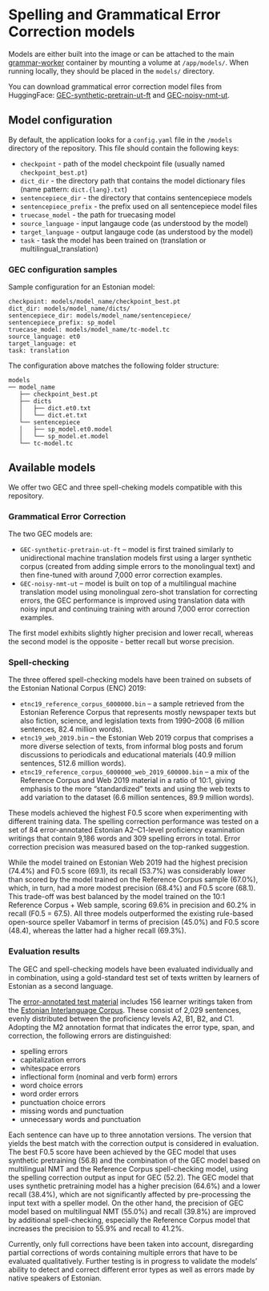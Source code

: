 # Spelling and Grammatical Error Correction models

Models are either built into the image or can be attached to the
main [grammar-worker](https://github.com/tartunlp/grammar-worker) container by mounting a volume at `/app/models/`. When
running locally, they should be placed in the `models/` directory.

You can download grammatical error correction model files from HuggingFace: [GEC-synthetic-pretrain-ut-ft](https://huggingface.co/tartuNLP/GEC-synthetic-pretrain-ut-ft) and [GEC-noisy-nmt-ut](https://huggingface.co/tartuNLP/GEC-noisy-nmt-ut). 

## Model configuration

By default, the application looks for a `config.yaml` file in the `/models` directory
of the repository. This file should contain the following keys:

- `checkpoint` - path of the model checkpoint file (usually named `checkpoint_best.pt`)
- `dict_dir` - the directory path that contains the model dictionary files (name pattern: `dict.{lang}.txt`)
- `sentencepiece_dir` - the directory that contains sentencepiece models
- `sentencepiece_prefix` - the prefix used on all sentencepiece model files
- `truecase_model` - the path for truecasing model
- `source_language` - input langauge code (as understood by the model)
- `target_language` - output langauge code (as understood by the model)
- `task` - task the model has been trained on (translation or multilingual_translation)

### GEC configuration samples

Sample configuration for an Estonian model:

```
checkpoint: models/model_name/checkpoint_best.pt
dict_dir: models/model_name/dicts/
sentencepiece_dir: models/model_name/sentencepiece/
sentencepiece_prefix: sp_model
truecase_model: models/model_name/tc-model.tc
source_language: et0
target_language: et
task: translation
```

The configuration above matches the following folder structure:

```
models
── model_name
   ├── checkpoint_best.pt
   ├── dicts
   │   ├── dict.et0.txt
   │   └── dict.et.txt
   └── sentencepiece
   │   ├── sp_model.et0.model
   │   └── sp_model.et.model
   └── tc-model.tc
```

## Available models

We offer two GEC and three spell-cheking models compatible with this repository.

### Grammatical Error Correction

The two GEC models are:

* `GEC-synthetic-pretrain-ut-ft` – model is first trained similarly to unidirectional machine translation models first using a larger synthetic corpus (created from adding simple errors to the monolingual text) and then fine-tuned with around 7,000 error correction examples. 
* `GEC-noisy-nmt-ut` – model is built on top of a multilingual machine translation model using monolingual zero-shot translation for correcting errors, the GEC performance is improved using translation data with noisy input and continuing training with around 7,000 error correction examples.

The first model exhibits slightly higher precision and lower recall, whereas the second model is the opposite - better recall but worse precision.

### Spell-checking

The three offered spell-checking models have been trained on subsets of the Estonian National Corpus (ENC) 2019:

* `etnc19_reference_corpus_6000000.bin` – a sample retrieved from the Estonian Reference Corpus that represents mostly newspaper texts but also fiction, science, and legislation texts from 1990–2008 (6 million sentences, 82.4 million words).
* `etnc19_web_2019.bin` – the Estonian Web 2019 corpus that comprises a more diverse selection of texts, from informal blog posts and forum discussions to periodicals and educational materials (40.9 million sentences, 512.6 million words).
* `etnc19_reference_corpus_6000000_web_2019_600000.bin` – a mix of the Reference Corpus and Web 2019 material in a ratio of 10:1, giving emphasis to the more “standardized” texts and using the web texts to add variation to the dataset (6.6 million sentences, 89.9 million words).

These models achieved the highest F0.5 score when experimenting with different training data. The spelling correction performance was tested on a set of 84 error-annotated Estonian A2–C1-level proficiency examination writings that contain 9,186 words and 309 spelling errors in total. Error correction precision was measured based on the top-ranked suggestion.

While the model trained on Estonian Web 2019 had the highest precision (74.4%) and F0.5 score (69.1), its recall (53.7%) was considerably lower than scored by the model trained on the Reference Corpus sample (67.0%), which, in turn, had a more modest precision (68.4%) and F0.5 score (68.1). This trade-off was best balanced by the model trained on the 10:1 Reference Corpus + Web sample, scoring 69.6% in precision and 60.2% in recall (F0.5 = 67.5). All three models outperformed the existing rule-based open-source speller Vabamorf in terms of precision (45.0%) and F0.5 score (48.4), whereas the latter had a higher recall (69.3%).

### Evaluation results

The GEC and spell-checking models have been evaluated individually and in combination, using a gold-standard test set of texts written by learners of Estonian as a second language.

The [error-annotated test material](https://github.com/tlu-dt-nlp/m2-corpus) includes 156 learner writings taken from the [Estonian Interlanguage Corpus](https://evkk.tlu.ee/tools). These consist of 2,029 sentences, evenly distributed between the proficiency levels A2, B1, B2, and C1. Adopting the M2 annotation format that indicates the error type, span, and correction, the following errors are distinguished:

* spelling errors
* capitalization errors
* whitespace errors
* inflectional form (nominal and verb form) errors
* word choice errors
* word order errors
* punctuation choice errors
* missing words and punctuation
* unnecessary words and punctuation

Each sentence can have up to three annotation versions. The version that yields the best match with the correction output is considered in evaluation.
The best F0.5 score have been achieved by the GEC model that uses synthetic pretraining (56.8) and the combination of the GEC model based on multilingual NMT and the Reference Corpus spell-checking model, using the spelling correction output as input for GEC (52.2). The GEC model that uses synthetic pretraining model has a higher precision (64.6%) and a lower recall (38.4%), which are not significantly affected by pre-processing the input text with a speller model. On the other hand, the precision of GEC model based on multilingual NMT (55.0%) and recall (39.8%) are improved by additional spell-checking, especially the Reference Corpus model that increases the precision to 55.9% and recall to 41.2%.

Currently, only full corrections have been taken into account, disregarding partial corrections of words containing multiple errors that have to be evaluated qualitatively. Further testing is in progress to validate the models’ ability to detect and correct different error types as well as errors made by native speakers of Estonian.
